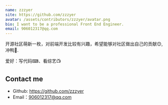 ```yaml
---
name: zzzyer
site: https://github.com/zzzyer
avatar: /assets/contributors/zzzyer/avatar.png
bio: I want to be a professional Front End Engineer.
email: 906012317@qq.com
---
```


开源社区萌新一枚，对前端开发比较有兴趣，希望能够对社区做出自己的贡献😊,冲鸭💪.

爱好：写代码⌨、看综艺📺

## Contact me

- Github: <https://github.com/zzzyer>
- Email：<906012317@qq.com>